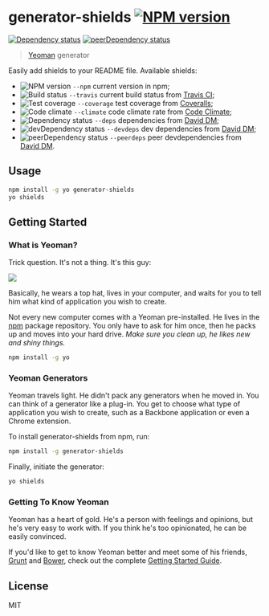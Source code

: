 generator-shields [![NPM version][npm-image]][npm-link]
=================

[![Dependency status][deps-image]][deps-link]
[![peerDependency status][peerdeps-image]][peerdeps-link]

> [Yeoman](http://yeoman.io) generator

Easily add shields to your README file. Available shields:

 * ![NPM version][npm-example] `--npm` current version in npm;
 * ![Build status][build-example] `--travis` current build status from [Travis CI](https://travis-ci.org/repositories);
 * ![Test coverage][coverage-example] `--coverage` test coverage from [Coveralls](https://coveralls.io);
 * ![Code climate][climate-example] `--climate` code climate rate from [Code Climate](https://codeclimate.com/);
 * ![Dependency status][deps-example] `--deps` dependencies from [David DM](https://david-dm.org/);
 * ![devDependency status][devdeps-example] `--devdeps` dev dependencies from [David DM](https://david-dm.org/);
 * ![peerDependency status][peerdeps-example] `--peerdeps` peer devdependencies from [David DM](https://david-dm.org/).

## Usage

```bash
npm install -g yo generator-shields
yo shields
```

## Getting Started

### What is Yeoman?

Trick question. It's not a thing. It's this guy:

![](http://i.imgur.com/JHaAlBJ.png)

Basically, he wears a top hat, lives in your computer, and waits for you to tell him what kind of application you wish to create.

Not every new computer comes with a Yeoman pre-installed. He lives in the [npm](https://npmjs.org) package repository. You only have to ask for him once, then he packs up and moves into your hard drive. *Make sure you clean up, he likes new and shiny things.*

```bash
npm install -g yo
```

### Yeoman Generators

Yeoman travels light. He didn't pack any generators when he moved in. You can think of a generator like a plug-in. You get to choose what type of application you wish to create, such as a Backbone application or even a Chrome extension.

To install generator-shields from npm, run:

```bash
npm install -g generator-shields
```

Finally, initiate the generator:

```bash
yo shields
```

### Getting To Know Yeoman

Yeoman has a heart of gold. He's a person with feelings and opinions, but he's very easy to work with. If you think he's too opinionated, he can be easily convinced.

If you'd like to get to know Yeoman better and meet some of his friends, [Grunt](http://gruntjs.com) and [Bower](http://bower.io), check out the complete [Getting Started Guide](https://github.com/yeoman/yeoman/wiki/Getting-Started).


## License

MIT

[npm-example]: https://isquariel.github.io/generator-shields/shields/npm.svg
[build-example]: https://isquariel.github.io/generator-shields/shields/build.svg
[coverage-example]: https://isquariel.github.io/generator-shields/shields/coverage.svg
[climate-example]: https://isquariel.github.io/generator-shields/shields/climate.svg
[deps-example]: https://isquariel.github.io/generator-shields/shields/deps.svg
[devdeps-example]: https://isquariel.github.io/generator-shields/shields/devdeps.svg
[peerdeps-example]: https://isquariel.github.io/generator-shields/shields/peerdeps.svg
[npm-image]: https://img.shields.io/npm/v/generator-shields.svg?style=flat
[npm-link]: https://npmjs.org/package/generator-shields
[deps-image]: https://img.shields.io/david/isquariel/generator-shields.svg?style=flat
[deps-link]: https://david-dm.org/isquariel/generator-shields
[peerdeps-image]: https://img.shields.io/david/peer/isquariel/generator-shields.svg?style=flat
[peerdeps-link]: https://david-dm.org/isquariel/generator-shields#info=peerDependencies
